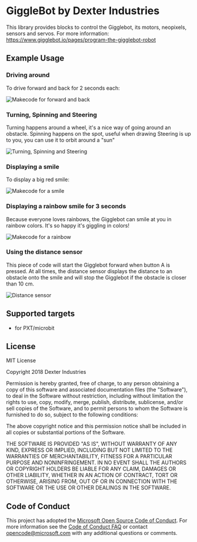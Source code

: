 # GiggleBot by Dexter Industries
This library provides blocks to control the Gigglebot, its motors, neopixels, sensors and servos.
For more information: https://www.gigglebot.io/pages/program-the-gigglebot-robot

## Example Usage

### Driving around
To drive forward and back for 2 seconds each:

![Makecode for forward and back](https://raw.githubusercontent.com/DexterInd/pxt-giggle/master/images/forward_backward_2sec.png)

### Turning, Spinning and Steering
Turning happens around a wheel, it's a nice way of going around an obstacle.
Spinning happens on the spot, useful when drawing
Steering is up to you, you can use it to orbit around a "sun"

![Turning, Spinning and Steering](https://raw.githubusercontent.com/DexterInd/pxt-giggle/master/images/turning_spinning_steering.png)

### Displaying a smile
To display a big red smile:

![Makecode for a smile](https://raw.githubusercontent.com/DexterInd/pxt-giggle/master/images/red_smile.png)

### Displaying a rainbow smile for 3 seconds
Because everyone loves rainbows, the Gigglebot can smile at you in rainbow colors. It's so happy it's giggling in colors!

![Makecode for a rainbow](https://raw.githubusercontent.com/DexterInd/pxt-giggle/master/images/rainbow_3sec.png)

### Using the distance sensor
This piece of code will start the Gigglebot forward when button A is pressed. At all times, the distance sensor displays the distance to an obstacle onto the smile and will stop the Gigglebot if the obstacle is closer than 10 cm.

![Distance sensor](https://raw.githubusercontent.com/DexterInd/pxt-giggle/master/images/distance_sensor.png)

## Supported targets

* for PXT/microbit

## License

MIT License

Copyright 2018 Dexter Industries

Permission is hereby granted, free of charge, to any person obtaining a copy of this software and associated documentation files (the "Software"), to deal in the Software without restriction, including without limitation the rights to use, copy, modify, merge, publish, distribute, sublicense, and/or sell copies of the Software, and to permit persons to whom the Software is furnished to do so, subject to the following conditions:

The above copyright notice and this permission notice shall be included in all copies or substantial portions of the Software.

THE SOFTWARE IS PROVIDED "AS IS", WITHOUT WARRANTY OF ANY KIND, EXPRESS OR IMPLIED, INCLUDING BUT NOT LIMITED TO THE WARRANTIES OF MERCHANTABILITY, FITNESS FOR A PARTICULAR PURPOSE AND NONINFRINGEMENT. IN NO EVENT SHALL THE AUTHORS OR COPYRIGHT HOLDERS BE LIABLE FOR ANY CLAIM, DAMAGES OR OTHER LIABILITY, WHETHER IN AN ACTION OF CONTRACT, TORT OR OTHERWISE, ARISING FROM, OUT OF OR IN CONNECTION WITH THE SOFTWARE OR THE USE OR OTHER DEALINGS IN THE SOFTWARE.

## Code of Conduct

This project has adopted the [Microsoft Open Source Code of Conduct](https://opensource.microsoft.com/codeofconduct/). For more information see the [Code of Conduct FAQ](https://opensource.microsoft.com/codeofconduct/faq/) or contact [opencode@microsoft.com](mailto:opencode@microsoft.com) with any additional questions or comments.